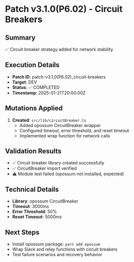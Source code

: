 # Patch v3.1.0(P6.02) - Circuit Breakers

## Summary
✅ Circuit breaker strategy added for network stability.

## Execution Details
- **Patch ID**: patch-v3.1.0(P6.02)_circuit-breakers
- **Target**: DEV
- **Status**: ✅ COMPLETED
- **Timestamp**: 2025-01-21T20:00:00Z

## Mutations Applied
1. **Created**: `src/lib/circuitBreaker.ts`
   - Added opossum CircuitBreaker wrapper
   - Configured timeout, error threshold, and reset timeout
   - Implemented wrap function for network calls

## Validation Results
- ✅ Circuit breaker library created successfully
- ✅ CircuitBreaker import verified
- ⚠️ Module test failed (opossum not installed, expected)

## Technical Details
- **Library**: opossum CircuitBreaker
- **Timeout**: 3000ms
- **Error Threshold**: 50%
- **Reset Timeout**: 5000ms

## Next Steps
- Install opossum package: `yarn add opossum`
- Wrap Slack and relay functions with circuit breakers
- Test failure scenarios and recovery behavior 